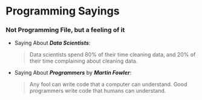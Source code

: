 # Programming Sayings
### Not Programming File, but a feeling of it

- Saying About ***Data Scientists***:
  > Data scientists spend 80% of their time cleaning data, and 20% of their time complaining about cleaning data.

- Saying About ***Programmers*** by ***Martin Fowler***:
  > Any fool can write code that a computer can understand. Good programmers write code that humans can understand.
